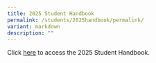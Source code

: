 ```yaml
---
title: 2025 Student Handbook
permalink: /students/2025handbook/permalink/
variant: markdown
description: ""
---
```

Click [here](https://drive.google.com/file/d/1ZK142f7zsFHF8pgW5SwLc58telyb6bJO/view?usp=sharing) to access the 2025 Student Handbook.